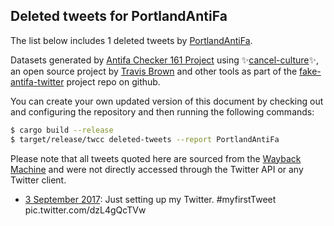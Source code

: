 ## Deleted tweets for PortlandAntiFa

The list below includes 1 deleted tweets by
[PortlandAntiFa](https://twitter.com/PortlandAntiFa).



Datasets generated by [Antifa Checker 161 Project](https://twitter.com/antifacheck161) using ✨[cancel-culture](https://github.com/travisbrown/cancel-culture)✨, an open source project by 
[Travis Brown](https://twitter.com/travisbrown) and other tools as part of the 
[fake-antifa-twitter](https://github.com/antifacheck161/fake-antifa-twitter) project repo on github.

You can create your own updated version of this document by checking out and configuring the
repository and then running the following commands:

```bash
$ cargo build --release
$ target/release/twcc deleted-tweets --report PortlandAntiFa
```

Please note that all tweets quoted here are sourced from the
[Wayback Machine](https://web.archive.org) and were not directly accessed through the Twitter API or
any Twitter client.

* [ 3 September 2017](https://web.archive.org/web/20200127024448/https://twitter.com/PortlandAntiFa/status/904243064348270592): Just setting up my Twitter.  #myfirstTweet  pic.twitter.com/dzL4gQcTVw <!--904243064348270592-->
